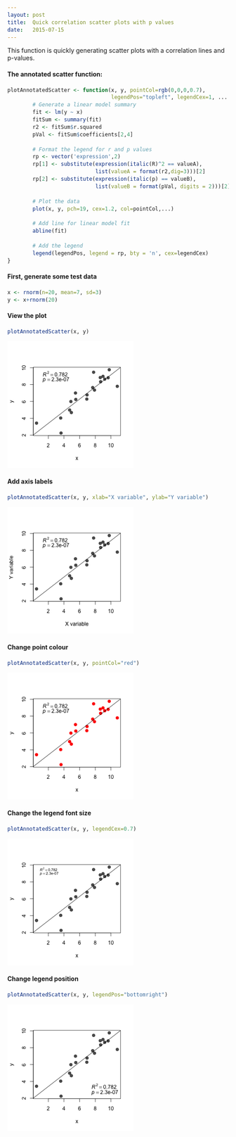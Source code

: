 ```yaml
---
layout: post
title:  Quick correlation scatter plots with p values
date:   2015-07-15
---
```


This function is quickly generating scatter plots with a correlation lines and p-values. 

#### The annotated scatter function:

```r
plotAnnotatedScatter <- function(x, y, pointCol=rgb(0,0,0,0.7), 
                                 legendPos="topleft", legendCex=1, ... ){
        # Generate a linear model summary
        fit <- lm(y ~ x)
        fitSum <- summary(fit)
        r2 <- fitSum$r.squared
        pVal <- fitSum$coefficients[2,4]
        
        # Format the legend for r and p values
        rp <- vector('expression',2)
        rp[1] <- substitute(expression(italic(R)^2 == valueA), 
                            list(valueA = format(r2,dig=3)))[2]
        rp[2] <- substitute(expression(italic(p) == valueB), 
                            list(valueB = format(pVal, digits = 2)))[2]
        
        # Plot the data
        plot(x, y, pch=19, cex=1.2, col=pointCol,...)
        
        # Add line for linear model fit
        abline(fit)
        
        # Add the legend
        legend(legendPos, legend = rp, bty = 'n', cex=legendCex)
}
```

#### First, generate some test data

```r
x <- rnorm(n=20, mean=7, sd=3)
y <- x+rnorm(20)
```

#### View the plot

```r
plotAnnotatedScatter(x, y)
```

![](/images/corPlots/corPlot1-1.png) 

#### Add axis labels

```r
plotAnnotatedScatter(x, y, xlab="X variable", ylab="Y variable")
```

![](/images/corPlots/corPlot2-1.png) 

#### Change point colour

```r
plotAnnotatedScatter(x, y, pointCol="red")
```

![](/images/corPlots/corPlot3-1.png) 

#### Change the legend font size

```r
plotAnnotatedScatter(x, y, legendCex=0.7)
```

![](/images/corPlots/corPlot4-1.png) 

#### Change legend position

```r
plotAnnotatedScatter(x, y, legendPos="bottomright")
```

![](/images/corPlots/corPlot5-1.png) 


